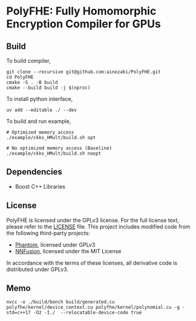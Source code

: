 # PolyFHE: Fully Homomorphic Encryption Compiler for GPUs

## Build
To build compiler,
```
git clone --recursive git@github.com:ainozaki/PolyFHE.git
cd PolyFHE
cmake -S . -B build
cmake --build build -j $(nproc)
```

To install python interface,
```
uv add --editable ./ --dev
```

To build and run example,
```
# Optimized memory access
./example/ckks_HMult/build.sh opt

# No optimized memory access (Baseline)
./example/ckks_HMult/build.sh noopt
```

## Dependencies
- Boost C++ Libraries

## License
PolyFHE is licensed under the GPLv3 license. For the full license text, please refer to the [LICENSE](LICENSE) file.
This project includes modified code from the following third-party projects:
- [Phantom](https://github.com/encryptorion-lab/phantom-fhe), licensed under GPLv3
- [NNFusion](https://github.com/microsoft/nnfusion/), licensed under the MIT License

In accordance with the terms of these licenses, all derivative code is distributed under GPLv3.

## Memo
```
nvcc -o ./build/bench build/generated.cu polyfhe/kernel/device_context.cu polyfhe/kernel/polynomial.cu -g -std=c++17 -O2 -I./  --relocatable-device-code true
```